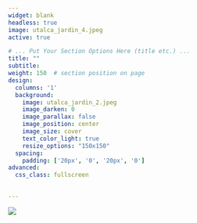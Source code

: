 ```yaml
---
widget: blank
headless: true
image: utalca_jardin_4.jpeg
active: true

# ... Put Your Section Options Here (title etc.) ...
title: ""
subtitle:
weight: 150  # section position on page
design:
  columns: '1'
  background:
    image: utalca_jardin_2.jpeg
    image_darken: 0
    image_parallax: false
    image_position: center
    image_size: cover
    text_color_light: true
    resize_options: "150x150"
  spacing:
    padding: ['20px', '0', '20px', '0']
advanced:
  css_class: fullscreen
  

---
```


![](utalca_logo_noback.png)


